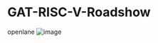 # GAT-RISC-V-Roadshow
openlane
![image](https://github.com/user-attachments/assets/86fb75e4-da0c-469a-b830-46d0eea80133)

